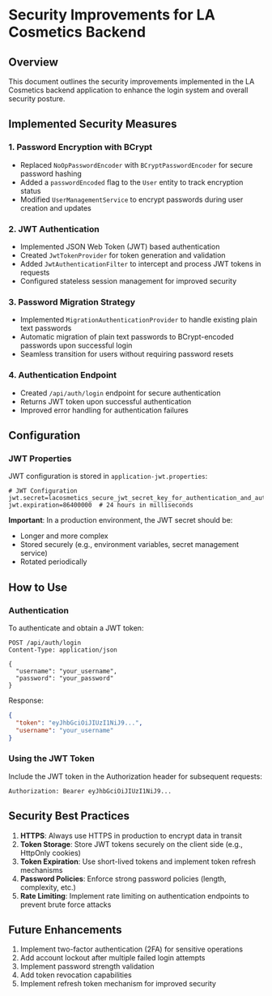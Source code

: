 # Security Improvements for LA Cosmetics Backend

## Overview

This document outlines the security improvements implemented in the LA Cosmetics backend application to enhance the login system and overall security posture.

## Implemented Security Measures

### 1. Password Encryption with BCrypt

- Replaced `NoOpPasswordEncoder` with `BCryptPasswordEncoder` for secure password hashing
- Added a `passwordEncoded` flag to the `User` entity to track encryption status
- Modified `UserManagementService` to encrypt passwords during user creation and updates

### 2. JWT Authentication

- Implemented JSON Web Token (JWT) based authentication
- Created `JwtTokenProvider` for token generation and validation
- Added `JwtAuthenticationFilter` to intercept and process JWT tokens in requests
- Configured stateless session management for improved security

### 3. Password Migration Strategy

- Implemented `MigrationAuthenticationProvider` to handle existing plain text passwords
- Automatic migration of plain text passwords to BCrypt-encoded passwords upon successful login
- Seamless transition for users without requiring password resets

### 4. Authentication Endpoint

- Created `/api/auth/login` endpoint for secure authentication
- Returns JWT token upon successful authentication
- Improved error handling for authentication failures

## Configuration

### JWT Properties

JWT configuration is stored in `application-jwt.properties`:

```properties
# JWT Configuration
jwt.secret=lacosmetics_secure_jwt_secret_key_for_authentication_and_authorization
jwt.expiration=86400000  # 24 hours in milliseconds
```

**Important**: In a production environment, the JWT secret should be:
- Longer and more complex
- Stored securely (e.g., environment variables, secret management service)
- Rotated periodically

## How to Use

### Authentication

To authenticate and obtain a JWT token:

```
POST /api/auth/login
Content-Type: application/json

{
  "username": "your_username",
  "password": "your_password"
}
```

Response:

```json
{
  "token": "eyJhbGciOiJIUzI1NiJ9...",
  "username": "your_username"
}
```

### Using the JWT Token

Include the JWT token in the Authorization header for subsequent requests:

```
Authorization: Bearer eyJhbGciOiJIUzI1NiJ9...
```

## Security Best Practices

1. **HTTPS**: Always use HTTPS in production to encrypt data in transit
2. **Token Storage**: Store JWT tokens securely on the client side (e.g., HttpOnly cookies)
3. **Token Expiration**: Use short-lived tokens and implement token refresh mechanisms
4. **Password Policies**: Enforce strong password policies (length, complexity, etc.)
5. **Rate Limiting**: Implement rate limiting on authentication endpoints to prevent brute force attacks

## Future Enhancements

1. Implement two-factor authentication (2FA) for sensitive operations
2. Add account lockout after multiple failed login attempts
3. Implement password strength validation
4. Add token revocation capabilities
5. Implement refresh token mechanism for improved security
